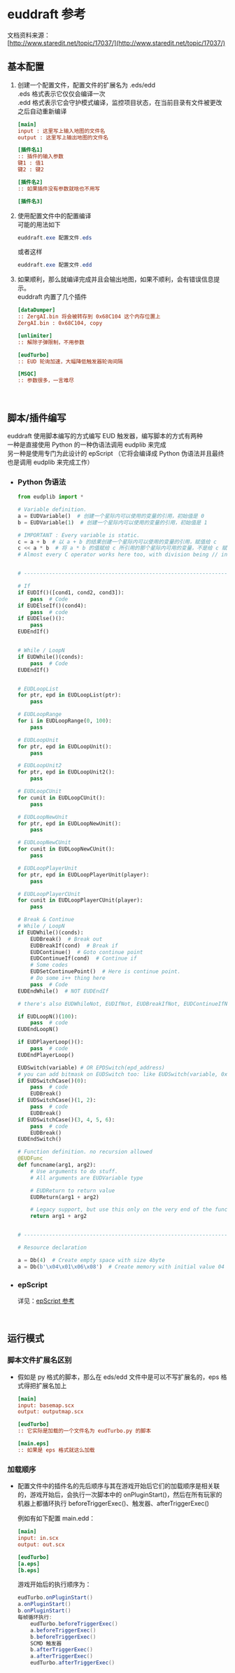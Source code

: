 # euddraft 参考

文档资料来源：  
[http://www.staredit.net/topic/17037/](http://www.staredit.net/topic/17037/)  


## 基本配置
1. 创建一个配置文件，配置文件的扩展名为 .eds/edd  
    .eds 格式表示它仅仅会编译一次  
    .edd 格式表示它会守护模式编译，监控项目状态，在当前目录有文件被更改之后自动重新编译  

    ```ini
    [main]
    input : 这里写上输入地图的文件名
    output : 这里写上输出地图的文件名

    [插件名1]
    :: 插件的输入参数
    键1 : 值1
    键2 : 键2

    [插件名2]
    :: 如果插件没有参数就啥也不用写

    [插件名3]
    ```

    

2. 使用配置文件中的配置编译  
    可能的用法如下
    ```PowerShell
    euddraft.exe 配置文件.eds
    ```
    或者这样
    ```PowerShell
    euddraft.exe 配置文件.edd
    ```

    

3. 如果顺利，那么就编译完成并且会输出地图，如果不顺利，会有错误信息提示。  
    euddraft 内置了几个插件
    ```ini
    [dataDumper]
    :: ZergAI.bin 将会被转存到 0x68C104 这个内存位置上
    ZergAI.bin : 0x68C104, copy

    [unlimiter]
    :: 解除子弹限制，不用参数

    [eudTurbo]
    :: EUD 轮询加速，大幅降低触发器轮询间隔

    [MSQC]
    :: 参数很多，一言难尽
    ```

</br>

## 脚本/插件编写
euddraft 使用脚本编写的方式编写 EUD 触发器，编写脚本的方式有两种  
一种是直接使用 Python 的一种伪语法调用 eudplib 来完成  
另一种是使用专门为此设计的 epScript （它将会编译成 Python 伪语法并且最终也是调用 eudplib 来完成工作）  

- ### Python 伪语法

    ```python
    from eudplib import *

    # Variable definition.
    a = EUDVariable()  # 创建一个星际内可以使用的变量的引用，初始值是 0
    b = EUDVariable(1)  # 创建一个星际内可以使用的变量的引用，初始值是 1

    # IMPORTANT : Every variable is static.
    c = a + b  # 以 a + b 的结果创建一个星际内可以使用的变量的引用，赋值给 c
    c << a * b  # 将 a * b 的值赋给 c 所引用的那个星际内可用的变量，不是给 c 赋值，是给 c 引用的那个变量赋值
    # Almost every C operator works here too, with division being // instead of /


    # -----------------------------------------------------------------------------

    # If
    if EUDIf()([cond1, cond2, cond3]):
        pass  # Code
    if EUDElseIf()(cond4):
        pass  # code
    if EUDElse()():
        pass
    EUDEndIf()


    # While / LoopN
    if EUDWhile()(conds):
        pass  # Code
    EUDEndIf()


    # EUDLoopList
    for ptr, epd in EUDLoopList(ptr):
        pass

    # EUDLoopRange
    for i in EUDLoopRange(0, 100):
        pass

    # EUDLoopUnit
    for ptr, epd in EUDLoopUnit():
        pass

    # EUDLoopUnit2
    for ptr, epd in EUDLoopUnit2():
        pass

    # EUDLoopCUnit
    for cunit in EUDLoopCUnit():
        pass

    # EUDLoopNewUnit
    for ptr, epd in EUDLoopNewUnit():
        pass

    # EUDLoopNewCUnit
    for cunit in EUDLoopNewCUnit():
        pass

    # EUDLoopPlayerUnit
    for ptr, epd in EUDLoopPlayerUnit(player):
        pass

    # EUDLoopPlayerCUnit
    for cunit in EUDLoopPlayerCUnit(player):
        pass

    # Break & Continue
    # While / LoopN
    if EUDWhile()(conds):
        EUDBreak()  # Break out
        EUDBreakIf(cond)  # Break if
        EUDContinue()  # Goto continue point
        EUDContinueIf(cond)  # Continue if
        # Some codes
        EUDSetContinuePoint()  # Here is continue point.
        # Do some i++ thing here
        pass  # Code
    EUDEndWhile()  # NOT EUDEndIf

    # there's also EUDWhileNot, EUDIfNot, EUDBreakIfNot, EUDContinueIfNot etc.

    if EUDLoopN()(100):
        pass  # code
    EUDEndLoopN()

    if EUDPlayerLoop()():
        pass  # code
    EUDEndPlayerLoop()

    EUDSwitch(variable) # OR EPDSwitch(epd_address)
    # you can add bitmask on EUDSwitch too: like EUDSwitch(variable, 0xFF)
    if EUDSwitchCase()(0):
        pass  # code
        EUDBreak()
    if EUDSwitchCase()(1, 2):
        pass  # code
        EUDBreak()
    if EUDSwitchCase()(3, 4, 5, 6):
        pass  # code
        EUDBreak()
    EUDEndSwitch()

    # Function definition. no recursion allowed
    @EUDFunc
    def funcname(arg1, arg2):
        # Use arguments to do stuff.
        # All arguments are EUDVariable type

        # EUDReturn to return value
        EUDReturn(arg1 + arg2)

        # Legacy support, but use this only on the very end of the function.
        return arg1 + arg2


    # -----------------------------------------------------------------------------

    # Resource declaration

    a = Db(4)  # Create empty space with size 4byte
    a = Db(b'\x04\x01\x06\x08')  # Create memory with initial value 04 01 06 08
    ```

- ### epScript
    详见：[epScript 参考](epScript-Reference.md)  


</br>

## 运行模式

### 脚本文件扩展名区别
- 假如是 py 格式的脚本，那么在 eds/edd 文件中是可以不写扩展名的，eps 格式得把扩展名加上

    ```ini
    [main]
    input: basemap.scx
    output: outputmap.scx

    [eudTurbo]
    :: 它实际是加载的一个文件名为 eudTurbo.py 的脚本

    [main.eps]
    :: 如果是 eps 格式就这么加载
    ```

### 加载顺序

- 配置文件中的插件名的先后顺序与其在游戏开始后它们的加载顺序是相关联的，游戏开始后，会执行一次脚本中的 onPluginStart()，然后在所有玩家的机器上都循环执行 beforeTriggerExec()、触发器、afterTriggerExec()

    例如有如下配置 main.edd：

    ```ini
    [main]
    input: in.scx
    output: out.scx

    [eudTurbo]
    [a.eps]
    [b.eps]

    ```
    游戏开始后的执行顺序为：
    ```PowerShell
    eudTurbo.onPluginStart()
    a.onPluginStart()
    b.onPluginStart()
    每帧循环执行:
        eudTurbo.beforeTriggerExec()
        a.beforeTriggerExec()
        b.beforeTriggerExec()
        SCMD 触发器
        b.afterTriggerExec()
        a.afterTriggerExec()
        eudTurbo.afterTriggerExec()
    ```

        

      

      

    



